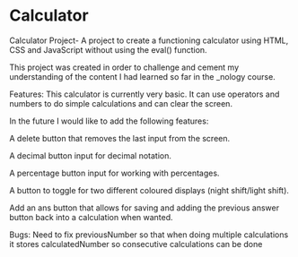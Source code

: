 # Calculator

Calculator Project-
A project to create a functioning calculator using HTML, CSS and JavaScript without using the eval() function.

This project was created in order to challenge and cement my understanding of the content I had learned so far in the _nology course.

Features:
This calculator is currently very basic. It can use operators and numbers to do simple calculations and can clear the screen. 

In the future I would like to add the following features:

A delete button that removes the last input from the screen.

A decimal button input for decimal notation.

A percentage button input for working with percentages.

A button to toggle for two different coloured displays (night shift/light shift).

Add an ans button that allows for saving and adding the previous answer button back into a calculation when wanted.

Bugs:
Need to fix previousNumber so that when doing multiple calculations it stores calculatedNumber so consecutive calculations can be done
